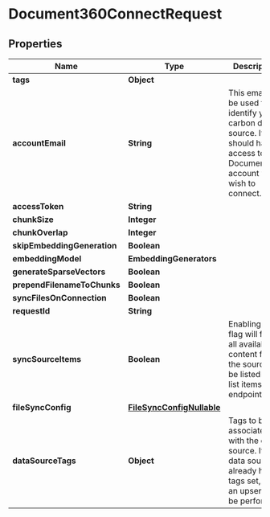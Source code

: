 

# Document360ConnectRequest


## Properties

| Name | Type | Description | Notes |
|------------ | ------------- | ------------- | -------------|
|**tags** | **Object** |  |  [optional] |
|**accountEmail** | **String** | This email will be used to identify your carbon data source. It should have access to the          Document360 account you wish to connect. |  |
|**accessToken** | **String** |  |  |
|**chunkSize** | **Integer** |  |  [optional] |
|**chunkOverlap** | **Integer** |  |  [optional] |
|**skipEmbeddingGeneration** | **Boolean** |  |  [optional] |
|**embeddingModel** | **EmbeddingGenerators** |  |  [optional] |
|**generateSparseVectors** | **Boolean** |  |  [optional] |
|**prependFilenameToChunks** | **Boolean** |  |  [optional] |
|**syncFilesOnConnection** | **Boolean** |  |  [optional] |
|**requestId** | **String** |  |  [optional] |
|**syncSourceItems** | **Boolean** | Enabling this flag will fetch all available content from the source to be listed via list items endpoint |  [optional] |
|**fileSyncConfig** | [**FileSyncConfigNullable**](FileSyncConfigNullable.md) |  |  [optional] |
|**dataSourceTags** | **Object** | Tags to be associated with the data source. If the data source already has tags set, then an upsert will be performed. |  [optional] |



